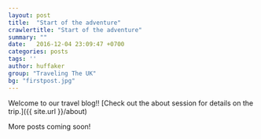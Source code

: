 ```yaml
---
layout: post
title:  "Start of the adventure"
crawlertitle: "Start of the adventure"
summary: ""
date:   2016-12-04 23:09:47 +0700
categories: posts
tags: ''
author: huffaker
group: "Traveling The UK"
bg: "firstpost.jpg"
---
```

Welcome to our travel blog!!
[Check out the about session for details on the trip.]({{ site.url }}/about)

More posts coming soon!